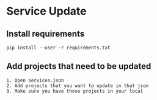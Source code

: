 # Service Update

## Install requirements
```
pip install --user -r requirements.txt
```

## Add projects that need to be updated
```
1. Open services.json
2. Add projects that you want to update in that json
3. Make sure you have those projects in your local
```